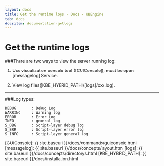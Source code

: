 ```yaml
---
layout: docs
title: Get the runtime logs · Docs · KBEngine
tab: docs
docsitem: documentation-getlogs
---
```


Get the runtime logs
====================

###There are two ways to view the server running log: 

1. Use visualization console tool ([GUIConsole]), must be open [messagelog] Service.

2. View log files([KBE_HYBRID_PATH]/[logs]/xxx.log). 


-----------------------------------------------------------------------------------------------

###Log types: 

	DEBUG		: Debug Log 
	WARRING		: Warning log 
	ERROR		: Error Log 
	INFO		: general log 
	S_DBG		: Script-layer debug log 
	S_ERR		: Script-layer error log 
	S_INFO		: Script-layer general log 



[GUIConsole]: {{ site.baseurl }}/docs/commands/guiconsole.html
[messagelog]: {{ site.baseurl }}/docs/concepts/layout.html
[logs]: {{ site.baseurl }}/docs/concepts/directorys.html
[KBE_HYBRID_PATH]: {{ site.baseurl }}/docs/installation.html